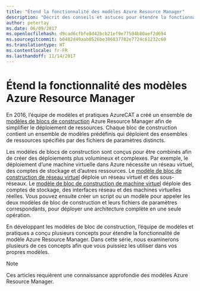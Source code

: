 ```yaml
---
title: "Étend la fonctionnalité des modèles Azure Resource Manager"
description: "Décrit des conseils et astuces pour étendre la fonctionnalité des modèles Azure Resource Manager"
author: petertay
ms.date: 06/09/2017
ms.openlocfilehash: d9cad6cfbfe8d42bcb21ef9e77504b80aef2d694
ms.sourcegitcommit: b0482d49aab0526be386837702e7724c61232c60
ms.translationtype: HT
ms.contentlocale: fr-FR
ms.lasthandoff: 11/14/2017
---
```

# <a name="extend-azure-resource-manager-template-functionality"></a>Étend la fonctionnalité des modèles Azure Resource Manager

En 2016, l’équipe de modèles et pratiques AzureCAT a créé un ensemble de [modèles de blocs de construction](https://github.com/mspnp/template-building-blocks/wiki) Azure Resource Manager afin de simplifier le déploiement de ressources. Chaque bloc de construction contient un ensemble de modèles prédéfinis qui déploient des ensembles de ressources spécifiés par des fichiers de paramètres distincts.

Les modèles de blocs de construction sont conçus pour être combinés afin de créer des déploiements plus volumineux et complexes. Par exemple, le déploiement d’une machine virtuelle dans Azure nécessite un réseau virtuel, des comptes de stockage et d’autres ressources. Le [modèle de bloc de construction de réseau virtuel](https://github.com/mspnp/template-building-blocks/wiki/VNet-(v1)) déploie un réseau virtuel et des sous-réseaux. Le [modèle de bloc de construction de machine virtuel](https://github.com/mspnp/template-building-blocks/wiki/Windows-and-Linux-VMs-(v1)) déploie des comptes de stockage, des interfaces réseau et des machines virtuelles réelles. Vous pouvez ensuite créer un script ou un modèle pour appeler les deux modèles de bloc de construction et leurs fichiers de paramètres correspondants, pour déployer une architecture complète en une seule opération.

En développant les modèles de bloc de construction, l’équipe de modèles et pratiques a conçu plusieurs concepts pour étendre la fonctionnalité de modèle Azure Resource Manager. Dans cette série, nous examinerons plusieurs de ces concepts afin que vous puissiez les utiliser dans vos propres modèles.

> [!NOTE]
> Ces articles requièrent une connaissance approfondie des modèles Azure Resource Manager.